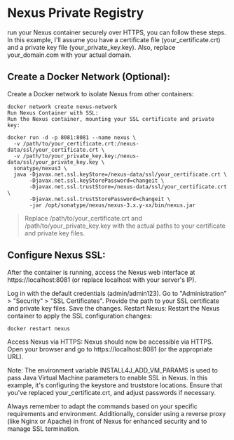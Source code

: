 # Nexus Private Registry

run your Nexus container securely over HTTPS, you can follow these steps. In this example, I'll assume you have a certificate file (your_certificate.crt) and a private key file (your_private_key.key). Also, replace your_domain.com with your actual domain.

## Create a Docker Network (Optional):
Create a Docker network to isolate Nexus from other containers:
```
docker network create nexus-network
Run Nexus Container with SSL:
Run the Nexus container, mounting your SSL certificate and private key:
```
```
docker run -d -p 8081:8081 --name nexus \
  -v /path/to/your_certificate.crt:/nexus-data/ssl/your_certificate.crt \
  -v /path/to/your_private_key.key:/nexus-data/ssl/your_private_key.key \
  sonatype/nexus3 \
  java -Djavax.net.ssl.keyStore=/nexus-data/ssl/your_certificate.crt \
       -Djavax.net.ssl.keyStorePassword=changeit \
       -Djavax.net.ssl.trustStore=/nexus-data/ssl/your_certificate.crt \
       -Djavax.net.ssl.trustStorePassword=changeit \
       -jar /opt/sonatype/nexus/nexus-3.x.y-xx/bin/nexus.jar
```
> Replace /path/to/your_certificate.crt and /path/to/your_private_key.key with the actual paths to your certificate and private key files.

## Configure Nexus SSL:

After the container is running, access the Nexus web interface at https://localhost:8081 (or replace localhost with your server's IP).

Log in with the default credentials (admin/admin123).
Go to "Administration" > "Security" > "SSL Certificates".
Provide the path to your SSL certificate and private key files. Save the changes.
Restart Nexus:
Restart the Nexus container to apply the SSL configuration changes:
```
docker restart nexus
```
Access Nexus via HTTPS:
Nexus should now be accessible via HTTPS. Open your browser and go to https://localhost:8081 (or the appropriate URL).

Note: The environment variable INSTALL4J_ADD_VM_PARAMS is used to pass Java Virtual Machine parameters to enable SSL in Nexus. In this example, it's configuring the keystore and truststore locations. Ensure that you've replaced your_certificate.crt, and adjust passwords if necessary.

Always remember to adapt the commands based on your specific requirements and environment. Additionally, consider using a reverse proxy (like Nginx or Apache) in front of Nexus for enhanced security and to manage SSL termination.
